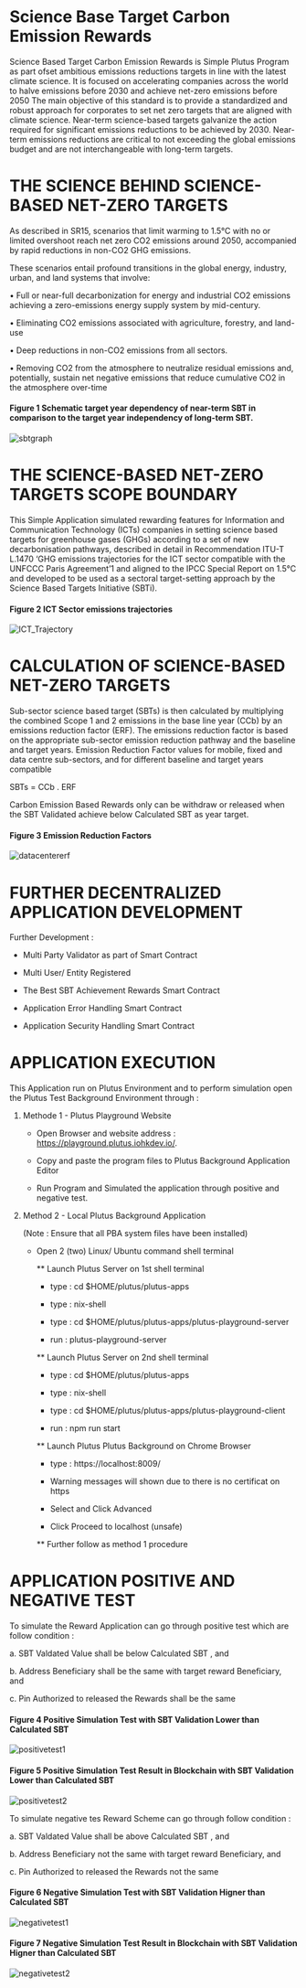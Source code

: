 # Science Base Target Carbon Emission Rewards
Science Based Target Carbon Emission Rewards is Simple Plutus Program as part ofset ambitious emissions reductions targets in line with  the latest climate science. It is focused on accelerating companies across the world to halve emissions  before 2030 and achieve net-zero emissions before 2050
The main objective of this standard is to provide a standardized and robust approach for corporates to set net zero targets that are aligned with climate science.
Near-term science-based targets galvanize the action required for significant emissions reductions to be achieved by 2030. Near-term emissions reductions are critical to not exceeding the global emissions budget and are not interchangeable with long-term targets.

# THE SCIENCE BEHIND SCIENCE-BASED NET-ZERO TARGETS
As described in SR15, scenarios that limit warming to 1.5°C with no or limited overshoot reach net zero CO2  emissions around 2050, accompanied by rapid reductions in non-CO2  GHG emissions. 

These scenarios entail profound transitions in the global energy, industry, urban, and land systems that involve:

• Full or near-full decarbonization for energy and industrial CO2 emissions achieving a zero-emissions energy supply system by mid-century.

• Eliminating CO2  emissions associated with agriculture, forestry, and land-use

• Deep reductions in non-CO2  emissions from all sectors.

• Removing CO2  from the atmosphere to neutralize residual emissions and, potentially, sustain net negative emissions that reduce cumulative CO2  in the atmosphere over-time

#### Figure 1 Schematic target year dependency of near-term SBT in comparison to the target year independency of long-term SBT. 
![sbtgraph](https://user-images.githubusercontent.com/77085029/208818638-70e22af1-1cc7-4964-8b29-1b0d8b14cc76.jpg)

# THE SCIENCE-BASED NET-ZERO TARGETS SCOPE BOUNDARY
This Simple Application simulated rewarding features for Information and Communication Technology (ICTs) companies in setting science based targets for greenhouse gases (GHGs) according to a set of new decarbonisation pathways, described in detail in Recommendation ITU-T L.1470 ‘GHG emissions trajectories for the ICT sector compatible with the UNFCCC Paris Agreement’1  and aligned to the IPCC Special Report on 1.5°C and developed to be used as a sectoral target-setting approach by the Science Based Targets Initiative (SBTi).

#### Figure 2 ICT Sector emissions trajectories
![ICT_Trajectory](https://user-images.githubusercontent.com/77085029/208819561-f5c8e01b-ab05-496f-b346-6e172d48ad21.png)

# CALCULATION OF SCIENCE-BASED NET-ZERO TARGETS
Sub-sector science based target (SBTs) is then calculated by multiplying the combined Scope 1 and 2 emissions in the base line year (CCb) by an emissions reduction factor (ERF). 
The emissions reduction factor is based on the appropriate sub-sector emission reduction pathway  and the baseline and target years.
Emission Reduction Factor values for mobile, fixed and data centre sub-sectors, and for different baseline and target years compatible

SBTs = CCb . ERF

Carbon Emission Based Rewards only can be withdraw or released when the SBT Validated achieve below Calculated SBT as year target.

#### Figure 3 Emission Reduction Factors
![datacentererf](https://user-images.githubusercontent.com/77085029/208820173-c70956eb-e047-443b-89ae-ce5f782cbb27.png)

# FURTHER DECENTRALIZED APPLICATION DEVELOPMENT

Further Development :

* Multi Party Validator as part of Smart Contract

* Multi User/ Entity Registered

* The Best SBT Achievement Rewards Smart Contract

* Application Error Handling Smart Contract

* Application Security Handling Smart Contract 


# APPLICATION EXECUTION
This Application run on Plutus Environment and to perform simulation open the Plutus Test Background Environment through :


1. Methode 1 - Plutus Playground Website 

    - Open Browser and website address : https://playground.plutus.iohkdev.io/.

    - Copy and paste the program files to Plutus Background Application Editor

    - Run Program and Simulated the application through positive and negative test.
     
2. Method 2 - Local Plutus Background Application 
   
   (Note : Ensure that all PBA system files have been installed)

   * Open 2 (two) Linux/ Ubuntu command shell terminal  
   
     ** Launch Plutus Server on 1st shell terminal 
   
        - type : cd $HOME/plutus/plutus-apps <enter>
   
        - type : nix-shell <enter>
    
        - type : cd $HOME/plutus/plutus-apps/plutus-playground-server <enter>
   
        - run  : plutus-playground-server

     ** Launch Plutus Server on 2nd shell terminal
   
        - type : cd $HOME/plutus/plutus-apps <enter>
   
        - type : nix-shell <enter>
    
        - type : cd $HOME/plutus/plutus-apps/plutus-playground-client <enter>
   
        - run  : npm run start

     ** Launch Plutus Plutus Background on Chrome Browser
   
        - type : https://localhost:8009/ <enter>
   
        - Warning messages will shown due to there is no certificat on https 
        
        - Select and Click Advanced 
   
        - Click Proceed to localhost (unsafe)

     ** Further follow as method 1 procedure


# APPLICATION POSITIVE AND NEGATIVE TEST
To simulate the Reward Application can go through positive test which are follow condition :

a. SBT Valdated Value shall be below Calculated SBT , and

b. Address Beneficiary shall be the same with target reward Beneficiary, and

c. Pin Authorized to released the Rewards shall be the same

#### Figure 4 Positive Simulation Test with SBT Validation Lower than Calculated SBT 
![positivetest1](https://user-images.githubusercontent.com/77085029/208822936-473bafd7-1120-40a1-9206-24c31bc0930f.png)


#### Figure 5 Positive Simulation Test Result in Blockchain with SBT Validation Lower than Calculated SBT
![positivetest2](https://user-images.githubusercontent.com/77085029/208822954-ab5aaadf-262a-44d5-8ce8-d55e30f8390b.png)

To simulate negative tes Reward Scheme can go through follow condition :

a. SBT Valdated Value shall be above Calculated SBT , and

b. Address Beneficiary not the same with target reward Beneficiary, and

c. Pin Authorized to released the Rewards not the same


#### Figure 6 Negative Simulation Test with SBT Validation Higner than Calculated SBT 
![negativetest1](https://user-images.githubusercontent.com/77085029/208822233-dfac0f53-4f65-4606-8be1-489909a6cff2.png)


#### Figure 7 Negative Simulation Test Result in Blockchain with SBT Validation Higner than Calculated SBT
![negativetest2](https://user-images.githubusercontent.com/77085029/208822245-a353c5ca-72ef-44bd-8c93-c0e1f32cb64f.png)
